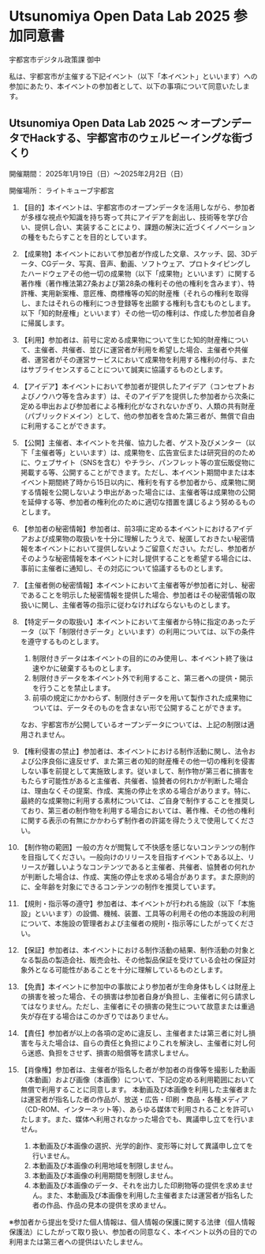 # Utsunomiya Open Data Lab 2025 参加同意書

宇都宮市デジタル政策課 御中

私は、宇都宮市が主催する下記イベント（以下「本イベント」といいます）への参加にあたり、本イベントの参加者として、以下の事項について同意いたします。

## Utsunomiya Open Data Lab 2025 〜 オープンデータでHackする、宇都宮市のウェルビーイングな街づくり

開催期間：
2025年1月19日（日）〜2025年2月2日（日）

開催場所：
ライトキューブ宇都宮
 
1. 【目的】本イベントは、宇都宮市のオープンデータを活用しながら、参加者が多様な視点や知識を持ち寄って共にアイデアを創出し、技術等を学び合い、提供し合い、実装することにより、課題の解決に近づくイノベーションの種をもたらすことを目的としています。

2. 【成果物】本イベントにおいて参加者が作成した文章、スケッチ、図、3Dデータ、CGデータ、写真、音声、動画、ソフトウェア、プロトタイピングしたハードウェアその他一切の成果物（以下「成果物」といいます）に関する著作権（著作権法第27条および第28条の権利その他の権利を含みます）、特許権、実用新案権、意匠権、商標権等の知的財産権（それらの権利を取得し、またはそれらの権利につき登録等を出願する権利も含むものとします。以下「知的財産権」といいます）その他一切の権利は、作成した参加者自身に帰属します。

3. 【利用】参加者は、前号に定める成果物について生じた知的財産権について、主催者、共催者、並びに運営者が利用を希望した場合、主催者や共催者、運営者がその運営サービスにおいて成果物を利用する権利の付与、またはサブライセンスすることについて誠実に協議するものとします。

4. 【アイデア】本イベントにおいて参加者が提供したアイデア（コンセプトおよびノウハウ等を含みます）は、そのアイデアを提供した参加者から次条に定める申出および参加者による権利化がなされないかぎり、人類の共有財産（パブリックドメイン）として、他の参加者を含めた第三者が、無償で自由に利用することができます。

5. 【公開】主催者、本イベントを共催、協力した者、ゲスト及びメンター（以下「主催者等」といいます）は、成果物を、広告宣伝または研究目的のために、ウェブサイト（SNSを含む）やチラシ、パンフレット等の宣伝販促物に掲載する等、公開することができます。ただし、本イベント期間中または本イベント期間終了時から15日以内に、権利を有する参加者から、成果物に関する情報を公開しないよう申出があった場合には、主催者等は成果物の公開を延伸する等、参加者の権利化のために適切な措置を講じるよう努めるものとします。

6. 【参加者の秘密情報】参加者は、前3項に定める本イベントにおけるアイデアおよび成果物の取扱いを十分に理解したうえで、秘匿しておきたい秘密情報を本イベントにおいて提供しないようご留意ください。ただし、参加者がそのような秘密情報を本イベントに対し提供することを希望する場合には、事前に主催者に通知し、その対応について協議するものとします。

7. 【主催者側の秘密情報】本イベントにおいて主催者等が参加者に対し、秘密であることを明示した秘密情報を提供した場合、参加者はその秘密情報の取扱いに関し、主催者等の指示に従わなければならないものとします。

8. 【特定データの取扱い】本イベントにおいて主催者から特に指定のあったデータ（以下「制限付きデータ」といいます）の利用については、以下の条件を遵守するものとします。
   
    1. 制限付きデータは本イベントの目的にのみ使用し、本イベント終了後は速やかに破棄するものとします。
    2. 制限付きデータを本イベント外で利用すること、第三者への提供・開示を行うことを禁止します。
    3. 前項の規定にかかわらず、制限付きデータを用いて製作された成果物については、データそのものを含まない形で公開することができます。

    なお、宇都宮市が公開しているオープンデータについては、上記の制限は適用されません。

10. 【権利侵害の禁止】参加者は、本イベントにおける制作活動に関し、法令および公序良俗に違反せず、また第三者の知的財産権その他一切の権利を侵害しない事を前提として実施致します。従いまして、制作物が第三者に損害をもたらす可能性があると主催者、共催者、協賛者の何れかが判断した場合は、理由なくその提案、作成、実施の停止を求める場合があります。特に、最終的な成果物に利用する素材については、ご自身で制作することを推奨しており、第三者の制作物を利用する場合においては、著作権、その他の権利に関する表示の有無にかかわらず制作者の許諾を得たうえで使用してください。

11. 【制作物の範囲】一般の方々が閲覧して不快感を感じないコンテンツの制作を目指してください。一般向けのリリースを目指すイベントである以上、リリースが難しいようなコンテンツであると主催者、共催者、協賛者の何れかが判断した場合は、作成、実施の停止を求める場合があります。また原則的に、全年齢を対象にできるコンテンツの制作を推奨しています。

12. 【規則・指示等の遵守】参加者は、本イベントが行われる施設（以下「本施設」といいます）の設備、機械、装置、工具等の利用その他の本施設の利用について、本施設の管理者および主催者の規則・指示等にしたがってください。

13. 【保証】参加者は、本イベントにおける制作活動の結果、制作活動の対象となる製品の製造会社、販売会社、その他製品保証を受けている会社の保証対象外となる可能性があることを十分に理解しているものとします。

14. 【免責】本イベントに参加中の事故により参加者が生命身体もしくは財産上の損害を被った場合、その損害は参加者自身が負担し、主催者に何ら請求してはなりません。ただし、主催者にその損害の発生について故意または重過失が存在する場合はこのかぎりではありません。

15. 【責任】参加者が以上の各項の定めに違反し、主催者または第三者に対し損害を与えた場合は、自らの責任と負担によりこれを解決し、主催者に対し何ら迷惑、負担をさせず、損害の賠償等を請求しません。

16. 【肖像権】参加者は、主催者が指名した者が参加者の肖像等を撮影した動画（本動画）および画像（本画像）について、下記の定める利用範囲において無償で利用することに同意します。 本動画及び本画像を利用した主催者または運営者が指名した者の作品が、放送・広告・印刷・商品・各種メディア（CD-ROM、インターネット等）、あらゆる媒体で利用されることを許可いたします。また、媒体へ利用されなかった場合でも、異議申し立てを行いません。

    1. 本動画及び本画像の選択、光学的創作、変形等に対して異議申し立てを行いません。
    2. 本動画及び本画像の利用地域を制限しません。
    3. 本動画及び本画像の利用期間を制限しません。
    4. 本動画及び本画像のデータ、それを出力した印刷物等の提供を求めません。また、本動画及び本画像を利用した主催者または運営者が指名した者の作品、作品の見本の提供を求めません。
 
 ※参加者から提出を受けた個人情報は、個人情報の保護に関する法律（個人情報保護法）にしたがって取り扱い、参加者の同意なく、本イベント以外の目的での利用または第三者への提供はいたしません。

